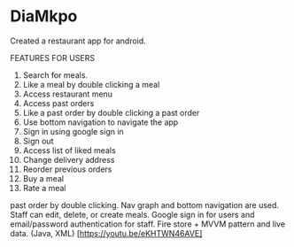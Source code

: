 # DiaMkpo
Created a restaurant app for android. 

FEATURES FOR USERS
1. Search for meals. 
2. Like a meal by double clicking a meal
3. Access restaurant menu
4. Access past orders
5. Like a past order by double clicking a past order
6. Use bottom navigation to navigate the app
7. Sign in using google sign in
8. Sign out
9. Access list of liked meals
10. Change delivery address
11. Reorder previous orders
12. Buy a meal
13. Rate a meal

past order by double clicking. Nav graph and bottom navigation are used. Staff can edit, delete,
or create meals. Google sign in for users and email/password authentication for staff. Fire store +
MVVM pattern and live data. (Java, XML) [https://youtu.be/eKHTWN46AVE]
